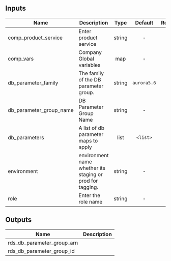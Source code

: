 
## Inputs

| Name | Description | Type | Default | Required |
|------|-------------|:----:|:-----:|:-----:|
| comp_product_service | Enter product service | string | - | yes |
| comp_vars | Company Global variables | map | - | yes |
| db_parameter_family | The family of the DB parameter group. | string | `aurora5.6` | no |
| db_parameter_group_name | DB Parameter Group Name | string | - | yes |
| db_parameters | A list of db parameter maps to apply | list | `<list>` | no |
| environment | environment name whether its staging or prod for tagging. | string | - | yes |
| role | Enter the role name | string | - | yes |

## Outputs

| Name | Description |
|------|-------------|
| rds_db_parameter_group_arn |  |
| rds_db_parameter_group_id |  |

